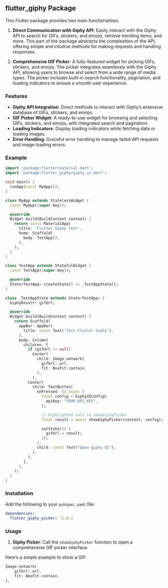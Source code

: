 ## flutter_giphy Package

This Flutter package provides two main functionalities:

1. **Direct Communication with Giphy API**: Easily interact with the Giphy API to search for GIFs, stickers, and emojis, retrieve trending items, and more. This part of the package abstracts the complexities of the API, offering simple and intuitive methods for making requests and handling responses.

2. **Comprehensive GIF Picker**: A fully-featured widget for picking GIFs, stickers, and emojis. The picker integrates seamlessly with the Giphy API, allowing users to browse and select from a wide range of media types. The picker includes built-in search functionality, pagination, and loading indicators to ensure a smooth user experience.

### Features
- **Giphy API Integration**: Direct methods to interact with Giphy’s extensive database of GIFs, stickers, and emojis.
- **GIF Picker Widget**: A ready-to-use widget for browsing and selecting GIFs, stickers, and emojis, with integrated search and pagination.
- **Loading Indicators**: Display loading indicators while fetching data or loading images.
- **Error Handling**: Graceful error handling to manage failed API requests and image loading errors.

### Example

```dart
import 'package:flutter/material.dart';
import 'package:flutter_giphy/giphy_ui.dart';

void main() {
  runApp(const MyApp());
}

class MyApp extends StatelessWidget {
  const MyApp({super.key});

  @override
  Widget build(BuildContext context) {
    return const MaterialApp(
      title: 'Flutter Giphy Test',
      home: Scaffold(
        body: TestApp(),
      ),
    );
  }
}

class TestApp extends StatefulWidget {
  const TestApp({super.key});

  @override
  State<TestApp> createState() => _TestAppState();
}

class _TestAppState extends State<TestApp> {
  GiphyResult? gifUrl;

  @override
  Widget build(BuildContext context) {
    return Scaffold(
      appBar: AppBar(
        title: const Text('Test Flutter Giphy'),
      ),
      body: Column(
        children: [
          if (gifUrl != null)
            Center(
              child: Image.network(
                gifUrl!.url,
                fit: BoxFit.contain,
              ),
            ),
          Center(
            child: TextButton(
              onPressed: () async {
                final config = GiphyUIConfig(
                  apiKey: "YOUR_API_KEY",
                );

                // Highlighted call to showGiphyPicker
                final result = await showGiphyPicker(context, config);

                setState(() {
                  gifUrl = result;
                });
              },
              child: const Text("Open giphy UI"),
            ),
          ),
        ],
      ),
    );
  }
}
```

### Installation
Add the following to your `pubspec.yaml` file:

```yaml
dependencies:
  flutter_giphy_picker: ^1.0.2
```

### Usage
1. **Giphy Picker**: Call the `showGiphyPicker` function to open a comprehensive GIF picker interface.

Here’s a simple example to show a GIF:

```dart
Image.network(
    gifUrl!.url,
    fit: BoxFit.contain,
),
```